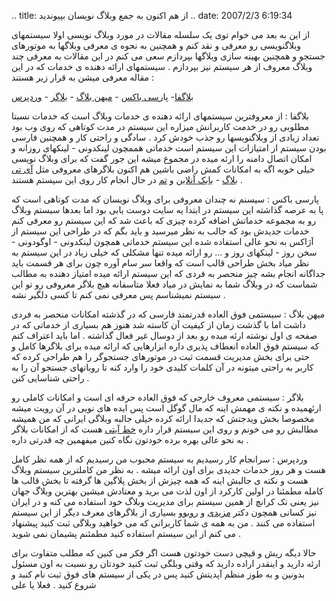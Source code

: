 .. title: از هم اکنون به جمع وبلاگ نویسان بپیوندید .. date: 2007/2/3
6:19:34

از این به بعد می خوام توی یک سلسله مقالات در مورد وبلاگ نویسی اولا
سیستمهای وبلاگنویسی رو معرفی و نقد کنم و همچنین به نحوه ی معرفی وبلاگها
به موتورهای جستجو و همچنین بهینه سازی وبلاگها بپردازم سعی می کنم در این
مقالات به معرفی چند وبلاگ معروف از هر سیستم نیز بپردازم . سیستمهای ارائه
دهنده ی خدمات که در این مقاله معرفی میشن به قرار زیر هستند :

[بلاگفا](http://www.blogfa.com/)- پا[رسی
باکس](http://www.parsibox.com/) - [میهن
بلاگ](http://www.mihanblog.com/) - ب[لاگر](http://www.blogger.com/) -
[وردپرس](http://www.wordpress.com/)

بلاگفا : از معروفترین سیستمهای ارائه دهنده ی خدمات وبلاگ است که خدمات
نسبتا مطلوبی رو در خدمت کاربرانش میزاره این سیستم در مدت کوتاهی که روی
وب بود تعداد زیادی از وبلاگنویسها رو جذب خودش کرد . سادگی و راحتی کار و
همچنین فارسی بودن سیستم از امتیازات این سیستم است خدماتی هممچون
لینکدونی - لینکهای روزانه و امکان اتصال دامنه را ارئه میده در مجموع میشه
این جور گفت که برای وبلاگ نویسی خیلی خوبه اگه به امکانات کمش راضی باشین
هم اکنون بلاگرهای معروفی مثل [آی تی
بلاگ](http://www.itblog.blogfa.com/) - [بابک
آنلاین](http://www.babak-online.blogfa.com/) و
[تم](http://www.theme.blogfa.com/) در حال انجام کار روی این سیستم هستند
.

پارسی باکس : سیسنم نه چندان معروفی برای وبلاگ نویسان که مدت کوتاهی است
که پا به عرصه گذاشته این سیستم در ابتدا یه سایت دوست یابی بود اما بعدها
سیستم وبلاگ رو به مجموعه خدماتش اضافه کرده چیزی که باعث شد که این سیستم
رو معرفی کنم خدمات جدیدش بود که جالب به نظر میرسید و باید بگم که در
طراحی این سیستم از آژاکس به نحو عالی استفاده شده این سیستم خدماتی همچون
لینکدونی - اوگودونی - سخن روز - لینکهای روز و … رو ارائه میده تنها مشکلی
که خیلی زیاد در این سیستم به نظر میاد بخش طراحی قالب است که واقعا سر سام
آوره چون برای هر قسمت باید جداگانه انجام بشه چیز منحصر به فردی که این
سیستم ارائه میده امتیاز دهنده به مطالب شماست که در وبلاگ شما به نمایش در
میاد فعلا متاسفانه هیچ بلاگر معروفی رو تو این سیستم نمیشناسم پس معرفی
نمی کنم تا کسی دلگیر نشه .

میهن بلاگ : سیستمی فوق العاده قدرتمند فارسی که در گذشته امکانات منحصر به
فردی داشت اما با گذشت زمان از کیفیت آن کاسته شد هنوز هم بسیاری از خدماتی
که در صفحه ی اول نوشته ارئه میده رو بعد از دوسال غیر فعال گذاشته . اما
باید اعتراف کنم که سیستم فوق العاده انعطاف پذیری داره ابزارهایی که ارائه
میده برای بلاگرها کامل و حتی برای بخش مدیریت قسمت ثبت در موتورهای
جستجوگر را هم طراحی کرده که کاربر به راحتی میتونه در آن کلمات کلیدی خود
را وارد کنه تا روباتهای جستجو آن را به راحتی شناسایی کنن .

بلاگر : سیستمی معروف خارجی که فوق العاده حرفه ای است و امکانات کاملی رو
ارئهمیده و نکته ی مهمش اینه که مال گوگل است پس ایده های نویی در آن رویت
میشه مخصوصا بخش ویدجتش که جدیدا ارائه کرده خیلی جالبه وبلاگی ایرانی که
من همیشه مطالبش رو می خونم و روی این سیستم قرار داره [خط
آیتی](http://itline.blogspot.com/) هست که از امکانات بلاگر به نحو عالی
بهره برده خودتون نگاه کنین میفهمین چه قدرتی داره .

وردپرس : سرانجام کار رسیدیم به سیستم محبوب من رسیدیم که از همه نظر کامل
هست و هر روز خدمات جدیدی برای اون ارائه میشه . به نظر من کاملترین سیستم
وبلاگ هست و نکته ی جالبش اینه که همه چیزش از بخش پلاگین ها گرفته تا بخش
قالب ها کامله مطمئنا در اولین کارکرد از اون لذت می برید و معتادش میشین
بهترین وبلاگ جهان نیز یعنی تک کرانچ از همین سیستم برای مدیریت وبلاگ خود
استفاده می کنه و در ایران نیز کسانی همچون دکتر
[مزیدی](http://mhmazidi.wordpress.com/) و
[روبو](http://robo.wordpress.com/)و بسیاری از بلاگرهای معرف دیگر از این
سیستم استفاده می کنند . من به همه ی شما کاربرانی که می خواهید وبلاگی ثبت
کنید پیشنهاد می کنم از این سیستم استفاده کنید مطمئنم پشیمان نمی شوید .

حالا دیگه ریش و قیچی دست خودتون هست اگر فکر می کنین که مطلب متفاوت برای
ارئه دارید و اینقدر اراده دارید که وقتی وبلگی ثبت کنید خودتان رو نسبت به
اون مسئول بدونین و به طوز منظم آپدیتش کنید پس در یکی از سیستم های فوق
ثبت نام کنبد و شروع کنید . فعلا یا علی

